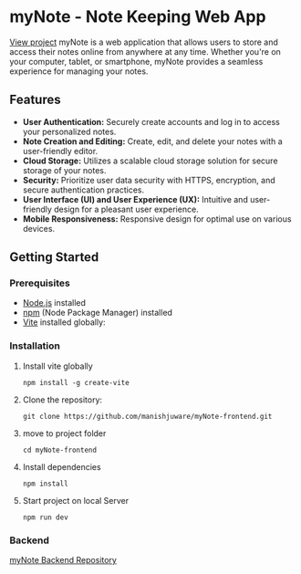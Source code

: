 # myNote - Note Keeping Web App
[View project](https://mynote-00.netlify.app/)
myNote is a web application that allows users to store and access their notes online from anywhere at any time. Whether you're on your computer, tablet, or smartphone, myNote provides a seamless experience for managing your notes.

## Features

- **User Authentication:** Securely create accounts and log in to access your personalized notes.
- **Note Creation and Editing:** Create, edit, and delete your notes with a user-friendly editor.
- **Cloud Storage:** Utilizes a scalable cloud storage solution for secure storage of your notes.
- **Security:** Prioritize user data security with HTTPS, encryption, and secure authentication practices.
- **User Interface (UI) and User Experience (UX):** Intuitive and user-friendly design for a pleasant user experience.
- **Mobile Responsiveness:** Responsive design for optimal use on various devices.


## Getting Started

### Prerequisites
- [Node.js](https://nodejs.org/) installed
- [npm](https://www.npmjs.com/) (Node Package Manager) installed
- [Vite](https://vitejs.dev/) installed globally:

### Installation

1. Install vite globally
    ```
    npm install -g create-vite
    ```
2. Clone the repository:
    ```
    git clone https://github.com/manishjuware/myNote-frontend.git
    ```
3. move to project folder
    ```
    cd myNote-frontend
    ```
4. Install dependencies
    ```
    npm install
    ```
5. Start project on local Server
    ```
    npm run dev
    ```
### Backend
[myNote Backend Repository](https://github.com/manishjuware/myNote-backend)

    
